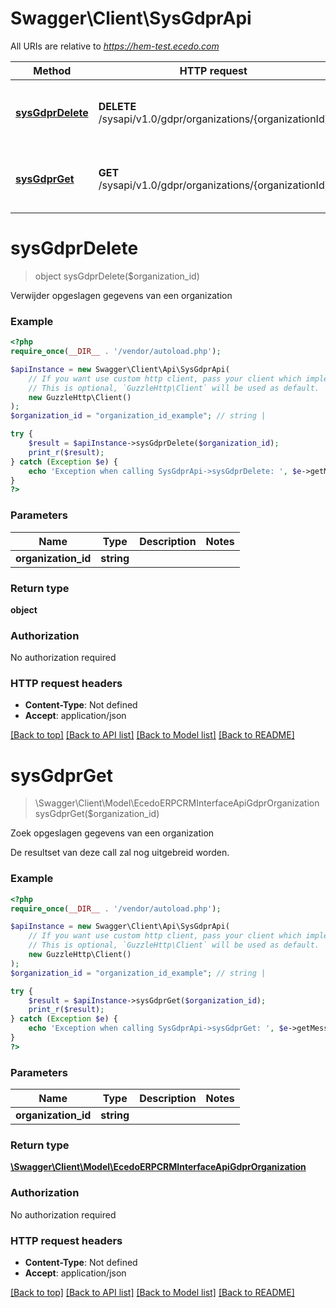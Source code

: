 # Swagger\Client\SysGdprApi

All URIs are relative to *https://hem-test.ecedo.com*

Method | HTTP request | Description
------------- | ------------- | -------------
[**sysGdprDelete**](SysGdprApi.md#sysGdprDelete) | **DELETE** /sysapi/v1.0/gdpr/organizations/{organizationId} | Verwijder opgeslagen gegevens van een organization
[**sysGdprGet**](SysGdprApi.md#sysGdprGet) | **GET** /sysapi/v1.0/gdpr/organizations/{organizationId} | Zoek opgeslagen gegevens van een organization


# **sysGdprDelete**
> object sysGdprDelete($organization_id)

Verwijder opgeslagen gegevens van een organization

### Example
```php
<?php
require_once(__DIR__ . '/vendor/autoload.php');

$apiInstance = new Swagger\Client\Api\SysGdprApi(
    // If you want use custom http client, pass your client which implements `GuzzleHttp\ClientInterface`.
    // This is optional, `GuzzleHttp\Client` will be used as default.
    new GuzzleHttp\Client()
);
$organization_id = "organization_id_example"; // string | 

try {
    $result = $apiInstance->sysGdprDelete($organization_id);
    print_r($result);
} catch (Exception $e) {
    echo 'Exception when calling SysGdprApi->sysGdprDelete: ', $e->getMessage(), PHP_EOL;
}
?>
```

### Parameters

Name | Type | Description  | Notes
------------- | ------------- | ------------- | -------------
 **organization_id** | **string**|  |

### Return type

**object**

### Authorization

No authorization required

### HTTP request headers

 - **Content-Type**: Not defined
 - **Accept**: application/json

[[Back to top]](#) [[Back to API list]](../../README.md#documentation-for-api-endpoints) [[Back to Model list]](../../README.md#documentation-for-models) [[Back to README]](../../README.md)

# **sysGdprGet**
> \Swagger\Client\Model\EcedoERPCRMInterfaceApiGdprOrganization sysGdprGet($organization_id)

Zoek opgeslagen gegevens van een organization

De resultset van deze call zal nog uitgebreid worden.

### Example
```php
<?php
require_once(__DIR__ . '/vendor/autoload.php');

$apiInstance = new Swagger\Client\Api\SysGdprApi(
    // If you want use custom http client, pass your client which implements `GuzzleHttp\ClientInterface`.
    // This is optional, `GuzzleHttp\Client` will be used as default.
    new GuzzleHttp\Client()
);
$organization_id = "organization_id_example"; // string | 

try {
    $result = $apiInstance->sysGdprGet($organization_id);
    print_r($result);
} catch (Exception $e) {
    echo 'Exception when calling SysGdprApi->sysGdprGet: ', $e->getMessage(), PHP_EOL;
}
?>
```

### Parameters

Name | Type | Description  | Notes
------------- | ------------- | ------------- | -------------
 **organization_id** | **string**|  |

### Return type

[**\Swagger\Client\Model\EcedoERPCRMInterfaceApiGdprOrganization**](../Model/EcedoERPCRMInterfaceApiGdprOrganization.md)

### Authorization

No authorization required

### HTTP request headers

 - **Content-Type**: Not defined
 - **Accept**: application/json

[[Back to top]](#) [[Back to API list]](../../README.md#documentation-for-api-endpoints) [[Back to Model list]](../../README.md#documentation-for-models) [[Back to README]](../../README.md)

